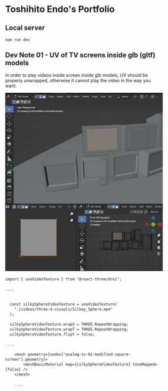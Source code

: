 # Toshihito Endo's Portfolio

## Local server

```
npm run dev
```

## Dev Note 01 - UV of TV screens inside glb (gltf) models  

In order to play videos inside screen inside glb models, UV should be properly unwrapped, otherwise it cannot play the video in the way you want.

![tv screen UV unwrapp](./public/images/screenshots/tv-screen-uv-unwrap.png)

```
import { useVideoTexture } from "@react-three/drei";

....


  const silkySphereVideoTexture = useVideoTexture(
    "./videos/three-d-visuals/Silkey_Sphere.mp4"
  );

  silkySphereVideoTexture.wrapS = THREE.RepeatWrapping;
  silkySphereVideoTexture.wrapT = THREE.RepeatWrapping;
  silkySphereVideoTexture.flipY = false;

....

    <mesh geometry={nodes["analog-tv-01-modified-square-screen"].geometry}>
        <meshBasicMaterial map={silkySphereVideoTexture} toneMapped={false} />
    </mesh>

    ....

```